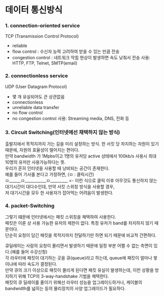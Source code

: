 # 데이터 통신방식 

### 1. connection-oriented service
TCP (Transmission Control Protocol)
- reliable
- flow control : 수신자 능력 고려하여 받을 수 있는 만큼 전송
- congestion control : 네트워크 막힘 현상이 발생하면 속도 낮춰서 전송
사용: HTTP, FTP, Telnet, SMTP(email)

### 2. connectionless service
UDP (User Datagram Protocol)
- 몇 개 유실되어도 큰 상관없음
- connectionless
- unreliable data transfer
- no flow control
- no congestion control
사용: Streaming media, DNS, 전화 등

### 3. Circuit Switching(인터넷에선 채택하지 않는 방식)
출발지에서 목적지까지 가는 길을 미리 설정하는 방식. 한 서킷 당 차지하는 자원이 있기 때문에, 자원의 효율성이 떨어지는 편이다. <br>
만약 bandwidth 가 1Mpbs이고 1명의 유저당 active 상태에서 100kb/s 사용시 최대 10명의 유저만 사용가능하다는 뜻.<br>
우리가 흔히 인터넷을 사용할 때 낭비되는 공간이 존재한다.<br>
예를 들어 기사를 본다고 가정하면, (ㅁ : 클릭시간)<br>
ㅁ______ㅁ___________ㅁ_________ <- 이런 식으로 클릭 이후 아무것도 통신하지 않는 대기시간이 대다수인데, 만약 서킷 스위칭 방식을 사용할 경우, <br>
저 대기시간을 모두 한 사용자가 잡아먹는 어려움이 발생한다.<br>


### 4. packet-Switching
그렇기 떄문에 인터넷에서는 패킷 스위칭을 채택하여 사용한다.<br>
패킷은 이론 상 사용 가능한 유저의 제한이 없다. 특정 유저가 band를 차지하지 않기 때문이다.<br>
단순히 요청이 담긴 패킷을 목적지까지 전달하기만 하면 되기 때문에 비교적 간편하다.<br>

큐딜레이는 사람의 요청이 몰리면서 발생하기 때문에 일정 부분 어쩔 수 없는 측면이 있다.(예를 들어 수강신청)<br>
각 라우터에 패킷이 대기하는 곳을 큐(queue)라고 하는데, queue에 패킷이 얼마나 쌓이냐에 따라 속도가 결정된다.<br>
만약 큐의 크기 이상으로 패킷이 몰리게 된다면 패킷 유실이 발생하는데, 이런 상황을 방지하기 위해 TCP의 3-way-handshake 기법을 채택한다.<br>
패킷의 큐 딜레이를 줄이기 위해선 라우터 성능을 업그레이드하거나, 케이블의 bandwidth를 넓히는 등의 물리장치의 사양 업그레이드가 필요하다.<br>

